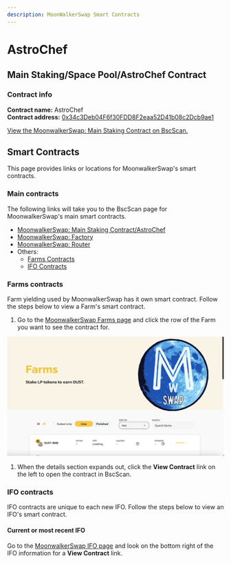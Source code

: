 ```yaml
---
description: MoonWalkerSwap Smart Contracts
---
```


# AstroChef

## Main Staking/Space Pool/AstroChef Contract

### Contract info

**Contract name:** AstroChef\
**Contract address:** [0x34c3Deb04F6f30FDD8F2eaa52D41b08c2Dcb9ae1](https://bscscan.com/address/0x34c3deb04f6f30fdd8f2eaa52d41b08c2dcb9ae1)

[View the MoonwalkerSwap: Main Staking Contract on BscScan.](https://bscscan.com/address/0x34c3deb04f6f30fdd8f2eaa52d41b08c2dcb9ae1)

## Smart Contracts

This page provides links or locations for MoonwalkerSwap's smart contracts.

### Main contracts

The following links will take you to the BscScan page for MoonwalkerSwap's main smart contracts.

* [MoonwalkerSwap: Main Staking Contract/AstroChef](https://bscscan.com/address/0x34c3deb04f6f30fdd8f2eaa52d41b08c2dcb9ae1)
* [MoonwalkerSwap: Factory](https://bscscan.com/address/0xca143ce32fe78f1f7019d7d551a6402fc5350c73)
* [MoonwalkerSwap: Router](https://bscscan.com/address/0x10ed43c718714eb63d5aa57b78b54704e256024e)
* Others:
  * [Farms Contracts](https://app.gitbook.com/s/-MjsHJz3bXkrpWm-4f79/#farms-contracts)&#x20;
  * [IFO Contracts](https://app.gitbook.com/s/-MjsHJz3bXkrpWm-4f79/#ifo-contracts)

### Farms contracts

Farm yielding used by MoonwalkerSwap has it own smart contract. Follow the steps below to view a Farm's smart contract.

1. Go to the [MoonwalkerSwap Farms page](https://home.moonwalker.network/farms) and click the row of the Farm you want to see the contract for.

![](<.gitbook/assets/Screenshot 2021-09-18 at 20.15.20.png>)

1. When the details section expands out, click the **View Contract** link on the left to open the contract in BscScan.

### IFO contracts

IFO contracts are unique to each new IFO. Follow the steps below to view an IFO's smart contract.

#### Current or most recent IFO

Go to the [MoonwalkerSwap IFO page](https://home.moonwalker.network/ifo) and look on the bottom right of the IFO information for a **View Contract** link.
